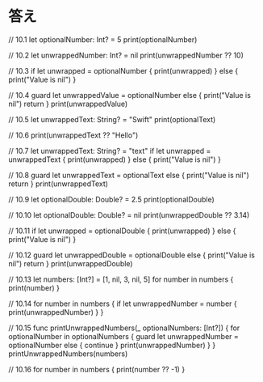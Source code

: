# 答え

// 10.1
let optionalNumber: Int? = 5
print(optionalNumber)

// 10.2
let unwrappedNumber: Int? = nil
print(unwrappedNumber ?? 10)

// 10.3
if let unwrapped = optionalNumber {
    print(unwrapped)
} else {
    print("Value is nil")
}

// 10.4
guard let unwrappedValue = optionalNumber else {
    print("Value is nil")
    return
}
print(unwrappedValue)

// 10.5
let unwrappedText: String? = "Swift"
print(optionalText)

// 10.6
print(unwrappedText ?? "Hello")

// 10.7
let unwrappedText: String? = "text"
if let unwrapped = unwrappedText {
    print(unwrapped)
} else {
    print("Value is nil")
}

// 10.8
guard let unwrappedText = optionalText else {
    print("Value is nil")
    return
}
print(unwrappedText)

// 10.9
let optionalDouble: Double? = 2.5
print(optionalDouble)

// 10.10
let optionalDouble: Double? = nil
print(unwrappedDouble ?? 3.14)

// 10.11
if let unwrapped = optionalDouble {
    print(unwrapped)
} else {
    print("Value is nil")
}

// 10.12
guard let unwrappedDouble = optionalDouble else {
    print("Value is nil")
    return
}
print(unwrappedDouble)

// 10.13
let numbers: [Int?] = [1, nil, 3, nil, 5]
for number in numbers {
    print(number)
}

// 10.14
for number in numbers {
    if let unwrappedNumber = number {
        print(unwrappedNumber)
    }
}

// 10.15
func printUnwrappedNumbers(_ optionalNumbers: [Int?]) {
    for optionalNumber in optionalNumbers {
        guard let unwrappedNumber = optionalNumber else {
            continue
        }
        print(unwrappedNumber)
    }
}
printUnwrappedNumbers(numbers)

// 10.16
for number in numbers {
    print(number ?? -1)
}

